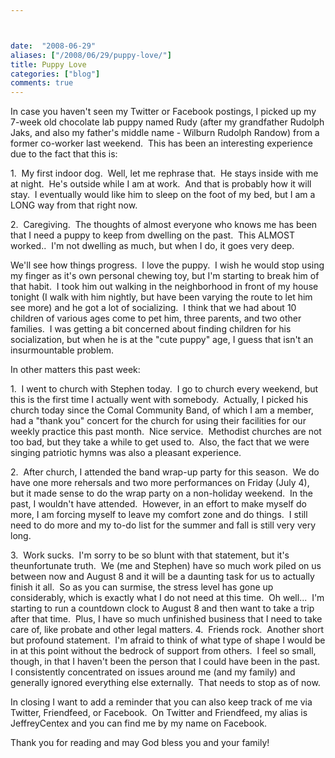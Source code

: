 ```yaml
---



date:  "2008-06-29"
aliases: ["/2008/06/29/puppy-love/"]
title: Puppy Love
categories: ["blog"]
comments: true
---
```

In case you haven't seen my Twitter or Facebook postings, I picked up my 7-week old chocolate lab puppy named Rudy (after my grandfather Rudolph Jaks, and also my father's middle name - Wilburn Rudolph Randow) from a former co-worker last weekend.  This has been an interesting experience due to the fact that this is:

1.  My first indoor dog.  Well, let me rephrase that.  He stays inside with me at night.  He's outside while I am at work.  And that is probably how it will stay.  I eventually would like him to sleep on the foot of my bed, but I am a LONG way from that right now.

2.  Caregiving.  The thoughts of almost everyone who knows me has been that I need a puppy to keep from dwelling on the past.  This ALMOST worked..  I'm not dwelling as much, but when I do, it goes very deep.

We'll see how things progress.  I love the puppy.  I wish he would stop using my finger as it's own personal chewing toy, but I'm starting to break him of that habit.  I took him out walking in the neighborhood in front of my house tonight (I walk with him nightly, but have been varying the route to let him see more) and he got a lot of socializing.  I think that we had about 10 children of various ages come to pet him, three parents, and two other families.  I was getting a bit concerned about finding children for his socialization, but when he is at the "cute puppy" age, I guess that isn't an insurmountable problem.

In other matters this past week:

1.  I went to church with Stephen today.  I go to church every weekend, but this is the first time I actually went with somebody.  Actually, I picked his church today since the Comal Community Band, of which I am a member, had a "thank you" concert for the church for using their facilities for our weekly practice this past month.  Nice service.  Methodist churches are not too bad, but they take a while to get used to.  Also, the fact that we were singing patriotic hymns was also a pleasant experience.

2.  After church, I attended the band wrap-up party for this season.  We do have one more rehersals and two more performances on Friday (July 4), but it made sense to do the wrap party on a non-holiday weekend.  In the past, I wouldn't have attended.  However, in an effort to make myself do more, I am forcing myself to leave my comfort zone and do things.  I still need to do more and my to-do list for the summer and fall is still very very long.

3.  Work sucks.  I'm sorry to be so blunt with that statement, but it's theunfortunate truth.  We (me and Stephen) have so much work piled on us between now and August 8 and it will be a daunting task for us to actually finish it all.  So as you can surmise, the stress level has gone up considerably, which is exactly what I do not need at this time.  Oh well...  I'm starting to run a countdown clock to August 8 and then want to take a trip after that time.  Plus, I have so much unfinished business that I need to take care of, like probate and other legal matters.
4.  Friends rock.  Another short but profound statement.  I'm afraid to think of what type of shape I would be in at this point without the bedrock of support from others.  I feel so small, though, in that I haven't been the person that I could have been in the past.  I consistently concentrated on issues around me (and my family) and generally ignored everything else externally.  That needs to stop as of now.

In closing I want to add a reminder that you can also keep track of me via Twitter, Friendfeed, or Facebook.  On Twitter and Friendfeed, my alias is JeffreyCentex and you can find me by my name on Facebook. 

Thank you for reading and may God bless you and your family!
